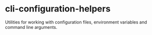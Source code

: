 # cli-configuration-helpers
Utilities for working with configuration files, environment variables and command line arguments.
